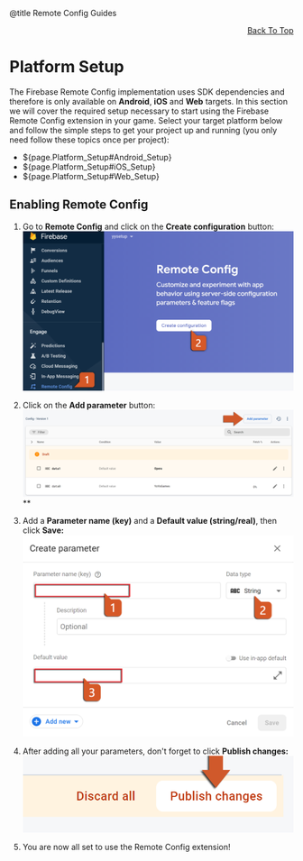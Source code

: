 @title Remote Config Guides

<a id="top"></a>
<!-- Page HTML do not touch -->
<a /><p align="right">[Back To Top](#top)</p>

# Platform Setup

  The Firebase Remote Config implementation uses SDK dependencies and therefore is only available on **Android**, **iOS** and **Web** targets. In this section we will cover the required setup necessary to start using the Firebase Remote Config extension in your game.
  Select your target platform below and follow the simple steps to get your project up and running (you only need follow these topics once per project):

* ${page.Platform_Setup#Android_Setup}
* ${page.Platform_Setup#iOS_Setup}
* ${page.Platform_Setup#Web_Setup}

## Enabling Remote Config

1. Go to **Remote Config** and click on the **Create configuration** button:<br>
      ![](assets/remoteConfigEnable.PNG)

2. Click on the **Add parameter** button:<br>
      ![](assets/remoteConfigAddParameter.PNG)
 ** 

3. Add a **Parameter name (key)** and a **Default value (string/real)**, then click **Save:** <br>
      ![](assets/remoteConfigCreateParameter.PNG)

4. After adding all your parameters, don't forget to click **Publish changes:** <br>
      ![](assets/remoteConfigPublish.PNG)

5. You are now all set to use the Remote Config extension!
